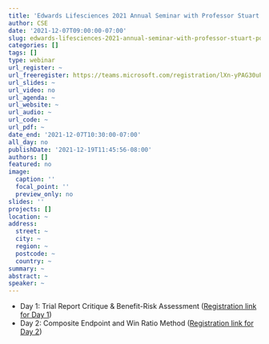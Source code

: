 ```yaml
---
title: 'Edwards Lifesciences 2021 Annual Seminar with Professor Stuart Pocock '
author: CSE
date: '2021-12-07T09:00:00-07:00'
slug: edwards-lifesciences-2021-annual-seminar-with-professor-stuart-pocock
categories: []
tags: []
type: webinar
url_register: ~
url_freeregister: https://teams.microsoft.com/registration/lXn-yPAG30uPKgyKeYZIDQ,dvSEFJqi0k-rPuZNyudHeA,FtvML6L-k0uCi4Lx_Cd7dQ,uYcnVP4yfEO8UNBFUOGY8w,YschvCmULUGPSyf0DovX1Q,X9rzW350MUqRNX2aHad1QQ?mode=read&tenantId=c8fe7995-06f0-4bdf-8f2a-0c8a7986480d&skipauthstrap=1
url_slides: ~
url_video: no
url_agenda: ~
url_website: ~
url_audio: ~
url_code: ~
url_pdf: ~
date_end: '2021-12-07T10:30:00-07:00'
all_day: no
publishDate: '2021-12-19T11:45:56-08:00'
authors: []
featured: no
image:
  caption: ''
  focal_point: ''
  preview_only: no
slides: ''
projects: []
location: ~
address:
  street: ~
  city: ~
  region: ~
  postcode: ~
  country: ~
summary: ~
abstract: ~
speaker: ~
---
```

<!--more-->
- Day 1: Trial Report Critique & Benefit-Risk Assessment ([Registration link for Day 1](https://teams.microsoft.com/registration/lXn-yPAG30uPKgyKeYZIDQ,dvSEFJqi0k-rPuZNyudHeA,FtvML6L-k0uCi4Lx_Cd7dQ,uYcnVP4yfEO8UNBFUOGY8w,YschvCmULUGPSyf0DovX1Q,X9rzW350MUqRNX2aHad1QQ?mode=read&tenantId=c8fe7995-06f0-4bdf-8f2a-0c8a7986480d&skipauthstrap=1))
- Day 2: Composite Endpoint and Win Ratio Method ([Registration link for Day 2](https://teams.microsoft.com/registration/lXn-yPAG30uPKgyKeYZIDQ,dvSEFJqi0k-rPuZNyudHeA,FtvML6L-k0uCi4Lx_Cd7dQ,VG-2D3UA_UqyAqnU29F88g,EurS7ksqfUiSYPkyJc03Xw,NF0PPAWqtkODnEICotIu2Q?mode=read&tenantId=c8fe7995-06f0-4bdf-8f2a-0c8a7986480d&skipauthstrap=1))

